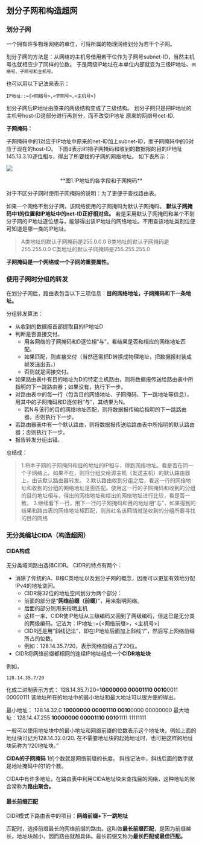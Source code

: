 ##  划分子网和构造超网

### 划分子网

一个拥有许多物理网络的单位，可将所属的物理网络划分为若干个子网。

划分子网的方法是：从网络的主机号借用若干位作为子网号subnet-ID，当然主机号也就相应少了同样的位数。
于是两级IP地址在本单位内部就变为三级IP地址、`网络号、子网号和主机号。`

也可以用以下记法来表示：

	IP地址::={<网络号>,<子网号>,<主机号>}


划分子网后IP地址由原来的两级结构变成了三级结构。
划分子网只是把IP地址的主机号host-ID这部分进行再划分，而不改变IP地址 原来的网络号net-ID.

**子网掩码：**

子网掩码中的1对应于IP地址中原来的net-ID加上subnet-ID，而子网掩码中的0对应于现在的host-ID。
下图d表示R1把子网掩码和收到的数据报的目的IP地址145.13.3.10逐位相`与`，得出了所要找的子网的网络地址。
如下表所示：

![](https://ituku.tk/di/T2YGG/-.png)
<center>**图1.IP地址的各字段和子网掩码**</center>

对于不区分子网时使用子网掩码的说明：为了更便于查找路由表。

如果一个网络不划分子网，该网络使用的子网掩码为默认子网掩码。
**默认子网掩码中1的位置和IP地址中的net-ID正好相对应。**
若是采用默认子网掩码和某个不划分子网的IP地址逐位想与，能够得出该IP地址的网络地址。不用查该地址类别位便可知道是哪一类的IP地址。

> A类地址的默认子网掩码是255.0.0.0
> B类地址的默认子网掩码是255.255.0.0
> C类地址的默认子网掩码是255.255.255.0

**子网掩码是一个网络或一个子网的重要属性。**




### 使用子网时分组的转发

在划分子网后，路由表包含以下三项信息：**目的网络地址，子网掩码和下一条地址。**

分组转发算法：
- 从收到的数据报首部提取目的IP地址D
- 判断是否直接交付。
	- 用各网络的子网掩码和D逐位相“与”，看结果是否和相应的网络地址匹配。
	- 如果匹配，则直接交付（当然还需把D转换成物理地址，把数据报封装成帧发送出去。）
	- 否则就是间接交付。
- 如果路由表中有目的地址为D的特定主机路由，则将数据报传送给路由表中所指明的下一跳路由器；如果没有，执行下一步。
- 对路由表中的每一行（包含目的网络地址、子网掩码、下一跳地址等信息），用其中的子网掩码和D逐位相“与”，其结果为N。
	- 若N与该行的目的网络地址匹配，则将数据报传输给指明的下一跳路由器，否则执行下一步。
- 若路由器表中有一个默认路由，则将数据报传送给路由表中所指明的默认路由器；否则执行下一步。
- 报告转发分组出错。

总结成：
> 1.将本子网的子网掩码和目的地址的IP相与，得到网络地址。看是否在同一个子网络上。如果不在，则将分组交给源主机（发送主机）的默认路由器上，由该默认路由器转发。
2.默认路由收到分组之后，看这一行的网络地址和收到的分组的网络地址是否匹配。使用这一行的子网掩码和收到的分组的目的地址相与，得出的网络地址和给出的网络地址进行比较，看是否一致。
3.继续看下一行，用下一行的子网掩码和目的地址相“与”，如果得到的结果和路由表的网络地址相匹配，则苏红名该网络就是收到的分组所要寻找的目的网络


### 无分类编址CIDA（构造超网）


#### CIDA构成
无分类域间路由选择CIDR。
CIDR的特点有两个：
- 消除了传统的A、B和C类地址以及划分子网的概念，因而可以更加有效地分配IPv4的地址空间。
	- CIDR将32位的地址空间划分为两个部分：
	- 前面的部分是“**网络前缀（前缀）**”，用来指明网络。
	- 后面的部分则用来指明主机
	- 这样一来，CIDR使IP地址从三级编码又回到了两级编码，但这已是无分类的两级编码。记法为：IP地址::={<网络前缀>，<主机号>}
	- CIDR还是用“斜线记法”，即在IP地址后面加上斜线“/”，然后写上网络前缀所占的位数。
	- 例如：128.14.35.7/20，表示网络前缀占了20位。
- CIDR将网络前缀都相同的连续IP地址组成一个**CIDR地址块**

例如，

	128.14.35.7/20
化成二进制表示方式：
128.14.35.7/20=**10000000 00001110 0010**0011 00000111
该地址所在的地址中的最小地址和最大地址可以很方便的得出。

最小地址： 128.14.32.0 **10000000 00001110 0010**0000 00000000
最大地址：128.14.47.255 **10000000 00001110 0010**1111 11111111

一般可以使用地址块中的最小地址和网络前缀的位数表示这个地址块，例如上面的地址块可记为128.14.32.0/20.
在不需要地址块的起始地址时，也可把这样的地址块简称为“/20地址块。”

**CIDA的子网掩码**
1的个数就是网络前缀的长度。
斜线记法中，斜线后面的数字就是地址掩码中的1的个数。

CIDA中有许多地址，在路由表中利用CIDA地址块来查找目的网络，这种地址的聚合常称为**路由聚合。**

#### 最长前缀匹配

CIDR模式下路由表中的项目：**网络前缀+下一跳地址**

匹配时，选择前缀最长的网络前缀的路由。这叫做**最长前缀匹配**，是因为前缀越长，地址块越小，因而路由就越具体。最长前缀又称为**最长匹配或最佳匹配。**